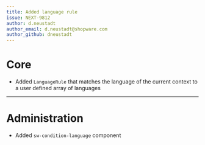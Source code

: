 ```yaml
---
title: Added language rule
issue: NEXT-9812
author: d.neustadt
author_email: d.neustadt@shopware.com 
author_github: dneustadt
---
```

# Core
* Added `LanguageRule` that matches the language of the current context to a user defined array of languages
___
# Administration
* Added `sw-condition-language` component
